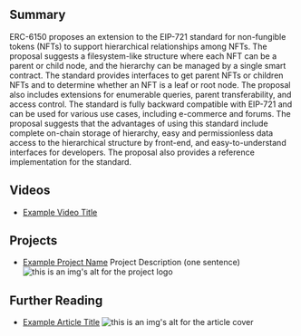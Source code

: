 ## Summary

ERC-6150 proposes an extension to the EIP-721 standard for non-fungible tokens (NFTs) to support hierarchical relationships among NFTs. The proposal suggests a filesystem-like structure where each NFT can be a parent or child node, and the hierarchy can be managed by a single smart contract. The standard provides interfaces to get parent NFTs or children NFTs and to determine whether an NFT is a leaf or root node. The proposal also includes extensions for enumerable queries, parent transferability, and access control. The standard is fully backward compatible with EIP-721 and can be used for various use cases, including e-commerce and forums. The proposal suggests that the advantages of using this standard include complete on-chain storage of hierarchy, easy and permissionless data access to the hierarchical structure by front-end, and easy-to-understand interfaces for developers. The proposal also provides a reference implementation for the standard.

## Videos

- [Example Video Title](https://www.youtube.com/watch?v=TDGq4aeevgY)

## Projects

- [Example Project Name](https://xxxx.xxx/xxxxx) Project Description (one sentence) ![this is an img's alt for the project logo](https://xxxx.xxx/project-logo.xxx)

## Further Reading

- [Example Article Title](https://xxxx.xxx/xxxxx) ![this is an img's alt for the article cover](https://xxxx.xxx/article-cover.xxx)
